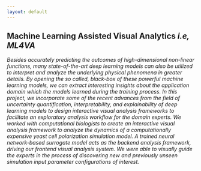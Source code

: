 ```yaml
---
layout: default
---
```


## Machine Learning Assisted Visual Analytics <i>i.e, <i>ML4VA</i>



Besides accurately predicting the outcomes of high-dimensional non-linear functions, many state-of-the-art deep learning models can also be utilized to interpret and analyze the underlying physical phenomena in greater details. By opening the so called, <i>black-box</i> of these powerful machine learning models, we can extract interesting insights about the application domain which the models learned during the training process. In this project, we incorporate some of the recent advances from the field of <i>uncertainty quantification</i>, <i>interpretability</i>, and <i>explainability</i> of deep learning models to design interactive visual analysis frameworks to facilitate an exploratory analysis workflow for the domain experts. We worked with computational biologists to create an interactive visual analysis framework to analyze the dynamics of a computationally expensive <i>yeast cell polarization</i> simulation model. A trained <i>neural network-based surrogate model</i> acts as the backend analysis framework, driving our frontend visual analysis system. We were able to visually guide the experts in the process of discovering new and previously unseen simulation input parameter configurations of interest.  
